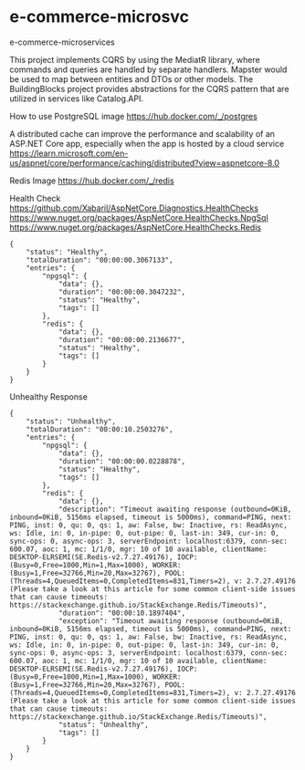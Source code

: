 # e-commerce-microsvc
e-commerce-microservices

This project implements CQRS by using the MediatR library, where commands and queries are handled by separate handlers. 
Mapster would be used to map between entities and DTOs or other models.
The BuildingBlocks project provides abstractions for the CQRS pattern that are utilized in services like Catalog.API.

How to use PostgreSQL image
https://hub.docker.com/_/postgres

A distributed cache can improve the performance and scalability of an ASP.NET Core app, especially when the app is hosted by a cloud service
https://learn.microsoft.com/en-us/aspnet/core/performance/caching/distributed?view=aspnetcore-8.0

Redis Image
https://hub.docker.com/_/redis

Health Check
https://github.com/Xabaril/AspNetCore.Diagnostics.HealthChecks
https://www.nuget.org/packages/AspNetCore.HealthChecks.NpgSql
https://www.nuget.org/packages/AspNetCore.HealthChecks.Redis

``` HealtCheck Response
{
    "status": "Healthy",
    "totalDuration": "00:00:00.3067133",
    "entries": {
        "npgsql": {
            "data": {},
            "duration": "00:00:00.3047232",
            "status": "Healthy",
            "tags": []
        },
        "redis": {
            "data": {},
            "duration": "00:00:00.2136677",
            "status": "Healthy",
            "tags": []
        }
    }
}
```
Unhealthy Response
```
{
    "status": "Unhealthy",
    "totalDuration": "00:00:10.2503276",
    "entries": {
        "npgsql": {
            "data": {},
            "duration": "00:00:00.0228878",
            "status": "Healthy",
            "tags": []
        },
        "redis": {
            "data": {},
            "description": "Timeout awaiting response (outbound=0KiB, inbound=0KiB, 5156ms elapsed, timeout is 5000ms), command=PING, next: PING, inst: 0, qu: 0, qs: 1, aw: False, bw: Inactive, rs: ReadAsync, ws: Idle, in: 0, in-pipe: 0, out-pipe: 0, last-in: 349, cur-in: 0, sync-ops: 0, async-ops: 3, serverEndpoint: localhost:6379, conn-sec: 600.07, aoc: 1, mc: 1/1/0, mgr: 10 of 10 available, clientName: DESKTOP-ELRSEMI(SE.Redis-v2.7.27.49176), IOCP: (Busy=0,Free=1000,Min=1,Max=1000), WORKER: (Busy=1,Free=32766,Min=20,Max=32767), POOL: (Threads=4,QueuedItems=0,CompletedItems=831,Timers=2), v: 2.7.27.49176 (Please take a look at this article for some common client-side issues that can cause timeouts: https://stackexchange.github.io/StackExchange.Redis/Timeouts)",
            "duration": "00:00:10.1897404",
            "exception": "Timeout awaiting response (outbound=0KiB, inbound=0KiB, 5156ms elapsed, timeout is 5000ms), command=PING, next: PING, inst: 0, qu: 0, qs: 1, aw: False, bw: Inactive, rs: ReadAsync, ws: Idle, in: 0, in-pipe: 0, out-pipe: 0, last-in: 349, cur-in: 0, sync-ops: 0, async-ops: 3, serverEndpoint: localhost:6379, conn-sec: 600.07, aoc: 1, mc: 1/1/0, mgr: 10 of 10 available, clientName: DESKTOP-ELRSEMI(SE.Redis-v2.7.27.49176), IOCP: (Busy=0,Free=1000,Min=1,Max=1000), WORKER: (Busy=1,Free=32766,Min=20,Max=32767), POOL: (Threads=4,QueuedItems=0,CompletedItems=831,Timers=2), v: 2.7.27.49176 (Please take a look at this article for some common client-side issues that can cause timeouts: https://stackexchange.github.io/StackExchange.Redis/Timeouts)",
            "status": "Unhealthy",
            "tags": []
        }
    }
}
```
